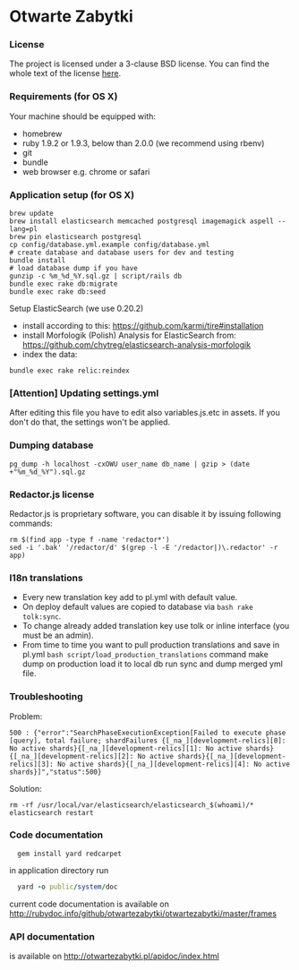 # Otwarte Zabytki

### License

The project is licensed under a 3-clause BSD license. You can find the whole text of the license [here](https://github.com/otwartezabytki/otwartezabytki/blob/master/LICENSE).

### Requirements (for OS X)
Your machine should be equipped with:
  - homebrew
  - ruby 1.9.2 or 1.9.3, below than 2.0.0 (we recommend using rbenv)
  - git
  - bundle
  - web browser e.g. chrome or safari

### Application setup (for OS X)

```
brew update
brew install elasticsearch memcached postgresql imagemagick aspell --lang=pl
brew pin elasticsearch postgresql
cp config/database.yml.example config/database.yml
# create database and database users for dev and testing
bundle install
# load database dump if you have
gunzip -c %m_%d_%Y.sql.gz | script/rails db
bundle exec rake db:migrate
bundle exec rake db:seed
```

Setup ElasticSearch (we use 0.20.2)
 - install according to this: https://github.com/karmi/tire#installation
 - install Morfologik (Polish) Analysis for ElasticSearch from: https://github.com/chytreg/elasticsearch-analysis-morfologik
 - index the data:

```
bundle exec rake relic:reindex
```

### [Attention] Updating settings.yml

After editing this file you have to edit also variables.js.etc in assets.
If you don't do that, the settings won't be applied.

### Dumping database

```
pg_dump -h localhost -cxOWU user_name db_name | gzip > (date +"%m_%d_%Y").sql.gz
```

### Redactor.js license

Redactor.js is proprietary software, you can disable it by issuing following commands:

```
rm $(find app -type f -name 'redactor*')
sed -i '.bak' '/redactor/d' $(grep -l -E '/redactor|)\.redactor' -r app)
```

### I18n translations

  - Every new translation key add to pl.yml with default value.
  - On deploy default values are copied to database via `bash rake tolk:sync`.
  - To change already added translation key use tolk or inline interface (you must be an admin).
  - From time to time you want to pull production translations and save in pl.yml `bash script/load_production_translations` command make dump on production load it to local db run sync and dump merged yml file.

### Troubleshooting

Problem:
```
500 : {"error":"SearchPhaseExecutionException[Failed to execute phase [query], total failure; shardFailures {[_na_][development-relics][0]: No active shards}{[_na_][development-relics][1]: No active shards}{[_na_][development-relics][2]: No active shards}{[_na_][development-relics][3]: No active shards}{[_na_][development-relics][4]: No active shards}]","status":500}
```

Solution:

    rm -rf /usr/local/var/elasticsearch/elasticsearch_$(whoami)/*
    elasticsearch restart

### Code documentation

```
  gem install yard redcarpet
```

in application directory run

```ruby
  yard -o public/system/doc
```

current code documentation is available on http://rubydoc.info/github/otwartezabytki/otwartezabytki/master/frames

### API documentation
is available on http://otwartezabytki.pl/apidoc/index.html


